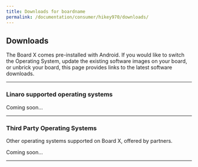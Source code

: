 ```yaml
---
title: Downloads for boardname
permalink: /documentation/consumer/hikey970/downloads/
---
```


## Downloads

The Board X comes pre-installed with Android. If you would like to switch the Operating System, update the existing software images on your board, or unbrick your board, this page provides links to the latest software downloads.

***

### Linaro supported operating systems

Coming soon...

***

### Third Party Operating Systems

Other operating systems supported on Board X, offered by partners.

Coming soon...

***
